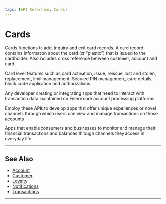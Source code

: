 ```yaml
---
tags: [API Reference, Cards]
---
```


# Cards

Cards functions to add, inquiry and edit card records. A card record contains information about the card (or “plastic”) that is issued to the cardholder. Also includes cross reference between customer, account and card. 

Card level features such as card activation, issue, reissue, lost and stolen, replacement, limit management, Secured PIN management, card details, block code application and authorizations. 

<!--
type: tab
titles: Who is it for, How is it used, Potential uses
-->

Any developer creating or integrating apps that need to interact with transaction data maintained on Fiserv core account processing platforms

<!--
type: tab
-->

Employ these APIs to develop apps that offer unique experiences or novel channels through which users can view and manage transactions on those accounts

<!--
type: tab
-->

Apps that enable consumers and businesses to monitor and manage their financial transactions and balances through channels they access in everyday life

<!-- type: tab-end -->


---

## See Also

- [Account](?path=docs/english/api-reference/1-account.md)
- [Customer](?path=docs/english/api-reference/3-customer.md)
- [Loyalty](?path=docs/english/api-reference/4-loyalty.md)
- [Notifications ](?path=docs/english/api-reference/5-notifications.md)
- [Transactions](?path=docs/english/api-reference/6-transactions.md)

---
